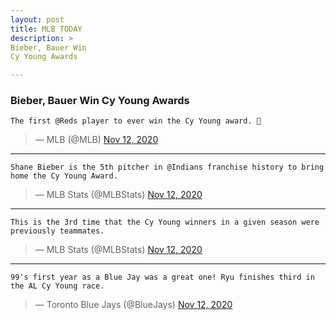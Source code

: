 ```yaml
---
layout: post
title: MLB TODAY
description: >
Bieber, Bauer Win
Cy Young Awards

---
```


### Bieber, Bauer Win Cy Young Awards
`The first @Reds player to ever win the Cy Young award. 👀`

<script async src="//platform.twitter.com/widgets.js" charset="utf-8"></script>
<blockquote class="twitter-tweet" data-lang="en">
  &mdash; MLB (@MLB)
  <a href="https://twitter.com/MLB/status/1326674343804473346">Nov 12, 2020</a>
</blockquote>

---

`Shane Bieber is the 5th pitcher in @Indians franchise history to bring home the Cy Young Award.`

<script async src="//platform.twitter.com/widgets.js" charset="utf-8"></script>
<blockquote class="twitter-tweet" data-lang="en">
  &mdash; MLB Stats (@MLBStats)
  <a href="https://twitter.com/MLBStats/status/1326666455887147008">Nov 12, 2020</a>
</blockquote>

---

`This is the 3rd time that the Cy Young winners in a given season were previously teammates.`

<script async src="//platform.twitter.com/widgets.js" charset="utf-8"></script>
<blockquote class="twitter-tweet" data-lang="en">
  &mdash; MLB Stats (@MLBStats)
  <a href="https://twitter.com/MLBStats/status/1326675732408406016">Nov 12, 2020</a>
</blockquote>

---

`99's first year as a Blue Jay was a great one!
Ryu finishes third in the AL Cy Young race.`

<script async src="//platform.twitter.com/widgets.js" charset="utf-8"></script>
<blockquote class="twitter-tweet" data-lang="en">
  &mdash; Toronto Blue Jays (@BlueJays)
  <a href="https://twitter.com/BlueJays/status/1326665638996226048">Nov 12, 2020</a>
</blockquote>
